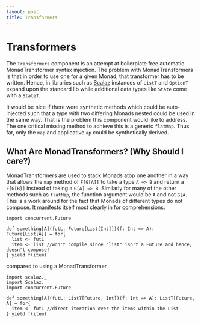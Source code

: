 ```yaml
---
layout: post
title: Transformers
---
```

# Transformers

The `Transformers` component is an attempt at boilerplate free automatic MonadTransformer syntax injection. The problem with MonadTransformers is that in order to use one for a given Monad, that transformer has to be written. Hence, in libraries such as [Scalaz](https://github.com/scalaz/scalaz) instances of `ListT` and `OptionT` expand upon the standard lib while additional data types like `State` come with a `StateT`. 

It would be nice if there were synthetic methods which could be auto-injected such that a type with two differing Monads nested could be used in the same way. That is the problem this component would like to address. The one critical missing method to achieve this is a generic `flatMap`. Thus far, only the `map` and applicative `ap` could be synthetically derived.

## What Are MonadTransformers? (Why Should I care?)

MonadTransformers are used to stack Monads atop one another in a way that allows the `map` method of `F[G[A]]` to take a type `A => B` and return a `F[G[B]]` instead of taking a `G[A] => B`. Similarly for many of the other methods such as `flatMap`, the function argument would be `A` and not `G[A`. This is a work around for the fact that Monads of different types do not compose. It manifests itself most clearly in for comprehensions:

```
import concurrent.Future

def something[A](futL: Future[List[Int]])(f: Int => A): Future[List[A]] = for{
  list <- futL
  item <- list //won't compile since "list" isn't a Future and hence, doesn't compose!
} yield f(item)
```

compared to using a MonadTransformer

```
import scalaz._
import Scalaz._
import concurrent.Future

def something[A](futL: ListT[Future, Int])(f: Int => A): ListT[Future, A] = for{
  item <- futL //direct iteration over the items within the List
} yield f(item)
```